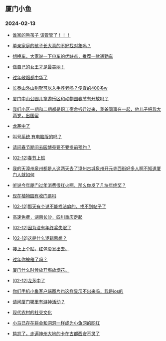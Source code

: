 ## 厦门小鱼 
### 2024-02-13

+ [谁家的熊孩子  该管管了！！！](http://bbs.xmfish.com/read-htm-tid-18145582.html)

+ [单亲家庭的孩子长大真的不好找对象吗？](http://bbs.xmfish.com/read-htm-tid-18145586.html)

+ [想换车，大家说一下电车的优缺点，推荐一款通勤车](http://bbs.xmfish.com/read-htm-tid-18145621.html)

+ [做自己的女王才是最美丽！](http://bbs.xmfish.com/read-htm-tid-18145667.html)

+ [过年敬烟都中华了](http://bbs.xmfish.com/read-htm-tid-18145670.html)

+ [长泰山外山别墅可以入手养老吗？便宜的400多w](http://bbs.xmfish.com/read-htm-tid-18145673.html)

+ [厦门中山公园儿童游乐区和动物园春节有开放吗？](http://bbs.xmfish.com/read-htm-tid-18145613.html)

+ [我们小区一期和二期都是职工宿舍拆迁过来，我爸同事在一起，他儿子把我大两岁，出国留](http://bbs.xmfish.com/read-htm-tid-18145599.html)

+ [龙茅中了](http://bbs.xmfish.com/read-htm-tid-18145606.html)

+ [叫号系统 有电脑版的吗？](http://bbs.xmfish.com/read-htm-tid-18145614.html)

+ [请问春节期间去园博苑要不要提前预约？](http://bbs.xmfish.com/read-htm-tid-18145649.html)

+ [[02-12]春节上班](http://bbs.xmfish.com/read-htm-tid-18145666.html)

+ [我的天漳州泉州都是人这两天去了漳州古城泉州开元寺西街好多人啊不知道厦门人就如何](http://bbs.xmfish.com/read-htm-tid-18145664.html)

+ [听说今年厦门过年消费很红火啊，那么你发了几块年终奖？](http://bbs.xmfish.com/read-htm-tid-18145657.html)

+ [现在植物园有收门票吗](http://bbs.xmfish.com/read-htm-tid-18145665.html)

+ [[02-12]那天有个说不能找洁癖的，找不到帖子了](http://bbs.xmfish.com/read-htm-tid-18145648.html)

+ [高速免费，湖南长沙，四川重庆走起](http://bbs.xmfish.com/read-htm-tid-18145653.html)

+ [[02-12]因为没有年终奖失眠了](http://bbs.xmfish.com/read-htm-tid-18145678.html)

+ [[02-12]这是什么逻辑思想？](http://bbs.xmfish.com/read-htm-tid-18145661.html)

+ [接上上个贴，红包没发出去。](http://bbs.xmfish.com/read-htm-tid-18145709.html)

+ [过年你被催了吗？](http://bbs.xmfish.com/read-htm-tid-18145708.html)

+ [厦门什么时候放开燃放烟花。](http://bbs.xmfish.com/read-htm-tid-18145715.html)

+ [[02-12]龙茅中了](http://bbs.xmfish.com/read-htm-tid-18145680.html)

+ [你们手机小鱼客户端图片也这样显示不出来吗，我是ios的](http://bbs.xmfish.com/read-htm-tid-18145695.html)

+ [请问厦门哪里有游神活动？](http://bbs.xmfish.com/read-htm-tid-18145719.html)

+ [现代农村的社交文化](http://bbs.xmfish.com/read-htm-tid-18145687.html)

+ [小马已存在将会和洞洞一样成为小鱼网的网红](http://bbs.xmfish.com/read-htm-tid-18145731.html)

+ [尴尬了，走遍神州大地的卡在古都西安不灵了](http://bbs.xmfish.com/read-htm-tid-18145730.html)

